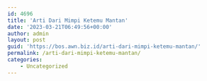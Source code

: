 ```yaml
---
id: 4696
title: 'Arti Dari Mimpi Ketemu Mantan'
date: '2023-03-21T06:49:56+00:00'
author: admin
layout: post
guid: 'https://bos.awn.biz.id/arti-dari-mimpi-ketemu-mantan/'
permalink: /arti-dari-mimpi-ketemu-mantan/
categories:
    - Uncategorized
---
```



